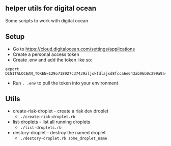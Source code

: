 ## helper utils for digital ocean

Some scripts to work with digital ocean

## Setup

 * Go to https://cloud.digitalocean.com/settings/applications
 * Create a personal access token
 * Create .env and add the token like so:

  ```
  export DIGITALOCEAN_TOKEN=129o718927c37439aljskfdlajsd8fcca6e643ab96b0c299a9a4450ea30c4894
  ```

 * Run ```. .env``` to pull the token into your environment

## Utils


 * create-riak-droplet - create a riak dev droplet
   - ```./create-riak-droplet.rb```
 * list-droplets - list all running droplets
   - ```./list-droplets.rb```
 * destory-droplet - destroy the named droplet
   - ```./destory-droplet.rb some_droplet_name```
